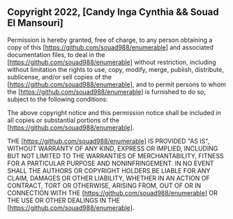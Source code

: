 ## Copyright 2022, [Candy Inga Cynthia && Souad El Mansouri]


Permission is hereby granted, free of charge, to any person obtaining a copy of this [https://github.com/souad988/enumerable] and associated documentation files, to deal in the [https://github.com/souad988/enumerable] without restriction, including without limitation the rights to use, copy, modify, merge, publish, distribute, sublicense, and/or sell copies of the [https://github.com/souad988/enumerable], and to permit persons to whom the [https://github.com/souad988/enumerable] is furnished to do so, subject to the following conditions:

The above copyright notice and this permission notice shall be included in all copies or substantial portions of the [https://github.com/souad988/enumerable].

THE [https://github.com/souad988/enumerable] IS PROVIDED "AS IS", WITHOUT WARRANTY OF ANY KIND, EXPRESS OR IMPLIED, INCLUDING BUT NOT LIMITED TO THE WARRANTIES OF MERCHANTABILITY, FITNESS FOR A PARTICULAR PURPOSE AND NONINFRINGEMENT. IN NO EVENT SHALL THE AUTHORS OR COPYRIGHT HOLDERS BE LIABLE FOR ANY CLAIM, DAMAGES OR OTHER LIABILITY, WHETHER IN AN ACTION OF CONTRACT, TORT OR OTHERWISE, ARISING FROM, OUT OF OR IN CONNECTION WITH THE [https://github.com/souad988/enumerable] OR THE USE OR OTHER DEALINGS IN THE [https://github.com/souad988/enumerable].